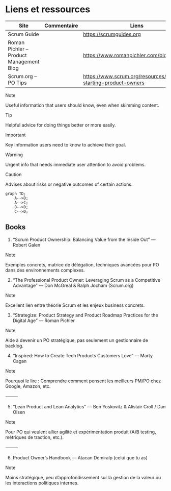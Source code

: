 # Liens et ressources

|Site|Commentaire|Liens|
|-----|-----|-----|
|Scrum Guide||https://scrumguides.org|
|Roman Pichler – Product Management Blog||https://www.romanpichler.com/blog/|
|Scrum.org – PO Tips||https://www.scrum.org/resources/blog/tips-starting-product-owners|








> [!NOTE]
> Useful information that users should know, even when skimming content.

> [!TIP]
> Helpful advice for doing things better or more easily.

> [!IMPORTANT]
> Key information users need to know to achieve their goal.

> [!WARNING]
> Urgent info that needs immediate user attention to avoid problems.

> [!CAUTION]
> Advises about risks or negative outcomes of certain actions.




```mermaid
graph TD;
    A-->D;
    A-->C;
    B-->D;
    C-->D;
```

## Books

1. “Scrum Product Ownership: Balancing Value from the Inside Out” — Robert Galen
> [!NOTE]
>Exemples concrets, matrice de délégation, techniques avancées pour PO dans des environnements complexes.


2. “The Professional Product Owner: Leveraging Scrum as a Competitive Advantage” — Don McGreal & Ralph Jocham (Scrum.org)
> [!NOTE]
> Excellent lien entre théorie Scrum et les enjeux business concrets.


3. “Strategize: Product Strategy and Product Roadmap Practices for the Digital Age” — Roman Pichler
>[!NOTE]
> Aide à devenir un PO stratégique, pas seulement un gestionnaire de backlog.



4. “Inspired: How to Create Tech Products Customers Love” — Marty Cagan
>[!NOTE]
> Pourquoi le lire : Comprendre comment pensent les meilleurs PM/PO chez Google, Amazon, etc.

⸻

5. “Lean Product and Lean Analytics” — Ben Yoskovitz & Alistair Croll / Dan Olsen

>[!NOTE]
> Pour PO qui veulent allier agilité et expérimentation produit (A/B testing, métriques de traction, etc.).

⸻

6. Product Owner’s Handbook — Atacan Demiralp (celui que tu as)
>[!NOTE]
> Moins stratégique, peu d’approfondissement sur la gestion de la valeur ou les interactions politiques internes.

